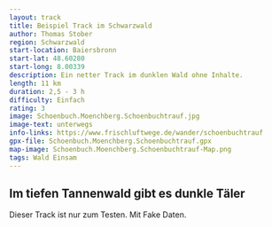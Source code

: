 ```yaml
---
layout: track
title: Beispiel Track im Schwarzwald
author: Thomas Stober
region: Schwarzwald
start-location: Baiersbronn
start-lat: 48.60280
start-long: 8.00339
description: Ein netter Track im dunklen Wald ohne Inhalte.
length: 11 km
duration: 2,5 - 3 h
difficulty: Einfach
rating: 3
image: Schoenbuch.Moenchberg.Schoenbuchtrauf.jpg
image-text: unterwegs
info-links: https://www.frischluftwege.de/wander/schoenbuchtrauf
gpx-file: Schoenbuch.Moenchberg.Schoenbuchtrauf.gpx
map-image: Schoenbuch.Moenchberg.Schoenbuchtrauf-Map.png
tags: Wald Einsam
---
```


## Im tiefen Tannenwald gibt es dunkle Täler
Dieser Track ist nur zum Testen. Mit Fake Daten.



